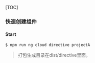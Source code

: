 [TOC]

### 快速创建组件

#### Start

```
$ npm run ng cloud directive projectA
```

> 打包生成目录在dist/directive里面。